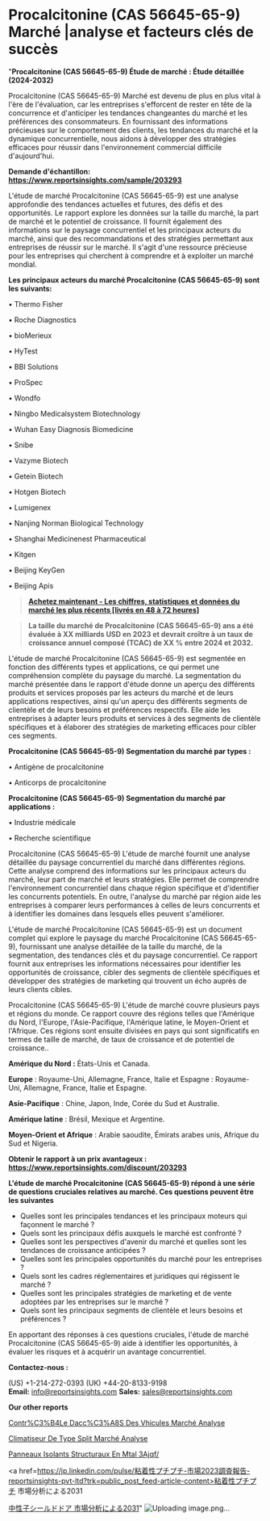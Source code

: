 # Procalcitonine (CAS 56645-65-9) Marché |analyse et facteurs clés de succès

"<strong>Procalcitonine (CAS 56645-65-9) Étude de marché : Étude détaillée (2024-2032)</strong>

Procalcitonine (CAS 56645-65-9) Marché est devenu de plus en plus vital à l'ère de l'évaluation, car les entreprises s'efforcent de rester en tête de la concurrence et d'anticiper les tendances changeantes du marché et les préférences des consommateurs. En fournissant des informations précieuses sur le comportement des clients, les tendances du marché et la dynamique concurrentielle, nous aidons à développer des stratégies efficaces pour réussir dans l'environnement commercial difficile d'aujourd'hui.

<strong>Demande d'échantillon: <a href=https://www.reportsinsights.com/sample/203293>https://www.reportsinsights.com/sample/203293</a></strong>

L'étude de marché Procalcitonine (CAS 56645-65-9) est une analyse approfondie des tendances actuelles et futures, des défis et des opportunités. Le rapport explore les données sur la taille du marché, la part de marché et le potentiel de croissance. Il fournit également des informations sur le paysage concurrentiel et les principaux acteurs du marché, ainsi que des recommandations et des stratégies permettant aux entreprises de réussir sur le marché. Il s'agit d'une ressource précieuse pour les entreprises qui cherchent à comprendre et à exploiter un marché mondial.

<strong>Les principaux acteurs du marché Procalcitonine (CAS 56645-65-9) sont les suivants:</strong>

• Thermo Fisher

• Roche Diagnostics

• bioMerieux

• HyTest

• BBI Solutions

• ProSpec

• Wondfo

• Ningbo Medicalsystem Biotechnology

• Wuhan Easy Diagnosis Biomedicine

• Snibe

• Vazyme Biotech

• Getein Biotech

• Hotgen Biotech

• Lumigenex

• Nanjing Norman Biological Technology

• Shanghai Medicinenest Pharmaceutical

• Kitgen

• Beijing KeyGen

• Beijing Apis
<blockquote><a href=https://www.reportsinsights.com/buynow/203293><span style=text-decoration: underline;><strong>Achetez maintenant - Les chiffres, statistiques et données du marché les plus récents [livrés en 48 à 72 heures]</strong></span></a></blockquote>
<blockquote><span style=text-decoration: underline;><strong>La taille du marché de Procalcitonine (CAS 56645-65-9) ans a été évaluée à XX milliards USD en 2023 et devrait croître à un taux de croissance annuel composé (TCAC) de XX % entre 2024 et 2032.</strong></span></blockquote>
L'étude de marché Procalcitonine (CAS 56645-65-9) est segmentée en fonction des différents types et applications, ce qui permet une compréhension complète du paysage du marché. La segmentation du marché présentée dans le rapport d'étude donne un aperçu des différents produits et services proposés par les acteurs du marché et de leurs applications respectives, ainsi qu'un aperçu des différents segments de clientèle et de leurs besoins et préférences respectifs. Elle aide les entreprises à adapter leurs produits et services à des segments de clientèle spécifiques et à élaborer des stratégies de marketing efficaces pour cibler ces segments.

<strong>Procalcitonine (CAS 56645-65-9) Segmentation du marché par types :</strong>

• Antigène de procalcitonine

• Anticorps de procalcitonine

<strong>Procalcitonine (CAS 56645-65-9) Segmentation du marché par applications :</strong>

• Industrie médicale

• Recherche scientifique

Procalcitonine (CAS 56645-65-9) L'étude de marché fournit une analyse détaillée du paysage concurrentiel du marché dans différentes régions. Cette analyse comprend des informations sur les principaux acteurs du marché, leur part de marché et leurs stratégies. Elle permet de comprendre l'environnement concurrentiel dans chaque région spécifique et d'identifier les concurrents potentiels. En outre, l'analyse du marché par région aide les entreprises à comparer leurs performances à celles de leurs concurrents et à identifier les domaines dans lesquels elles peuvent s'améliorer.

L'étude de marché Procalcitonine (CAS 56645-65-9) est un document complet qui explore le paysage du marché Procalcitonine (CAS 56645-65-9), fournissant une analyse détaillée de la taille du marché, de la segmentation, des tendances clés et du paysage concurrentiel. Ce rapport fournit aux entreprises les informations nécessaires pour identifier les opportunités de croissance, cibler des segments de clientèle spécifiques et développer des stratégies de marketing qui trouvent un écho auprès de leurs clients cibles.

Procalcitonine (CAS 56645-65-9) L'étude de marché couvre plusieurs pays et régions du monde. Ce rapport couvre des régions telles que l'Amérique du Nord, l'Europe, l'Asie-Pacifique, l'Amérique latine, le Moyen-Orient et l'Afrique. Ces régions sont ensuite divisées en pays qui sont significatifs en termes de taille de marché, de taux de croissance et de potentiel de croissance..

<strong>Amérique du Nord :</strong> États-Unis et Canada.

<strong>Europe</strong> : Royaume-Uni, Allemagne, France, Italie et Espagne : Royaume-Uni, Allemagne, France, Italie et Espagne.

<strong>Asie-Pacifique</strong> : Chine, Japon, Inde, Corée du Sud et Australie.

<strong>Amérique latine</strong> : Brésil, Mexique et Argentine.

<strong>Moyen-Orient et Afrique</strong> : Arabie saoudite, Émirats arabes unis, Afrique du Sud et Nigeria.

<strong>Obtenir le rapport à un prix avantageux : <a href=https://www.reportsinsights.com/discount/203293>https://www.reportsinsights.com/discount/203293</a></strong>

<strong>L'étude de marché Procalcitonine (CAS 56645-65-9) répond à une série de questions cruciales relatives au marché. Ces questions peuvent être les suivantes</strong>
<ul>
  <li>Quelles sont les principales tendances et les principaux moteurs qui façonnent le marché ?</li>
  <li>Quels sont les principaux défis auxquels le marché est confronté ?</li>
  <li>Quelles sont les perspectives d'avenir du marché et quelles sont les tendances de croissance anticipées ?</li>
  <li>Quelles sont les principales opportunités du marché pour les entreprises ?</li>
  <li>Quels sont les cadres réglementaires et juridiques qui régissent le marché ?</li>
  <li>Quelles sont les principales stratégies de marketing et de vente adoptées par les entreprises sur le marché ?</li>
  <li>Quels sont les principaux segments de clientèle et leurs besoins et préférences ?</li>
</ul>
En apportant des réponses à ces questions cruciales, l'étude de marché Procalcitonine (CAS 56645-65-9) aide à identifier les opportunités, à évaluer les risques et à acquérir un avantage concurrentiel.

<strong>Contactez-nous :</strong>

(US) +1-214-272-0393
(UK) +44-20-8133-9198
<strong>Email:</strong> <a>info@reportsinsights.com</a>
<strong>Sales:</strong> <a>sales@reportsinsights.com</a>

<strong>Our other reports</strong>

<a href=https://www.linkedin.com/pulse/contr%C3%B4le-dacc%C3%A8s-des-v%C3%A9hicules-march%C3%A9-analyse-eq2ec/>Contr%C3%B4Le Dacc%C3%A8S Des Vhicules Marché Analyse</a>

<a href=https://www.linkedin.com/pulse/climatiseur-de-type-split-march%C3%A9-donn%C3%A9es-laagf/>Climatiseur De Type Split Marché Analyse</a>

<a href=https://www.linkedin.com/pulse/panneaux-isolants-structuraux-en-m%C3%A9tal-3ajqf/>Panneaux Isolants Structuraux En Mtal 3Ajqf/</a>

<a href=https://jp.linkedin.com/pulse/粘着性プチプチ-市場2023調査報告-reportsinsights-pvt-ltd?trk=public_post_feed-article-content>粘着性プチプチ 市場分析による2031</a>

<a href=https://www.linkedin.com/pulse/中性子シールドドア-市場見通し価値strategy2028-community-market-research/>中性子シールドドア 市場分析による2031</a>"
![Uploading image.png…]()
